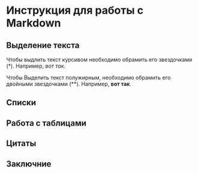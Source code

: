 # Инструкция для работы с Markdown

## Выделение текста

Чтобы выдлить текст курсивом необходимо обрамить его звездочками (*).
 Например, *вот так*.

Чтобы Выделить текст полужирным, необходимо обрамить его двойными звездочками (**).
Например, **вот так**.
## Списки

## Работа с таблицами

## Цитаты

## Заключние
